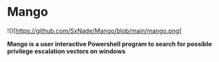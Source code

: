 # Mango

!()[https://github.com/SxNade/Mango/blob/main/mango.png]

**Mango is a user interactive Powershell program to search for possible privilege escalation vectors on windows** 
